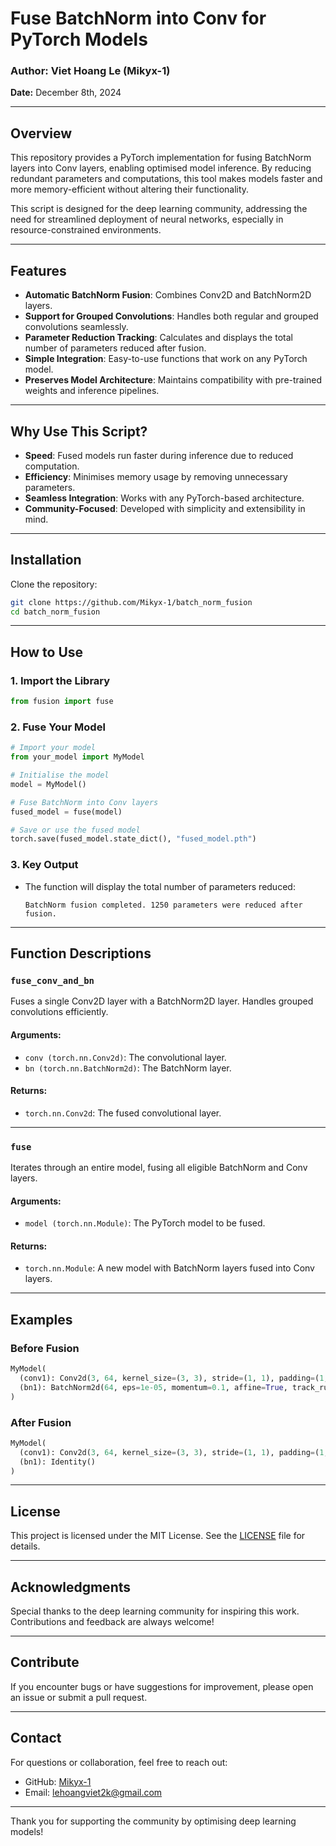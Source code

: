 # Fuse BatchNorm into Conv for PyTorch Models

### **Author:** Viet Hoang Le (Mikyx-1)  
**Date:** December 8th, 2024  

---

## **Overview**
This repository provides a PyTorch implementation for fusing BatchNorm layers into Conv layers, enabling optimised model inference. By reducing redundant parameters and computations, this tool makes models faster and more memory-efficient without altering their functionality.

This script is designed for the deep learning community, addressing the need for streamlined deployment of neural networks, especially in resource-constrained environments.

---

## **Features**
- **Automatic BatchNorm Fusion**: Combines Conv2D and BatchNorm2D layers.
- **Support for Grouped Convolutions**: Handles both regular and grouped convolutions seamlessly.
- **Parameter Reduction Tracking**: Calculates and displays the total number of parameters reduced after fusion.
- **Simple Integration**: Easy-to-use functions that work on any PyTorch model.
- **Preserves Model Architecture**: Maintains compatibility with pre-trained weights and inference pipelines.

---

## **Why Use This Script?**
- **Speed**: Fused models run faster during inference due to reduced computation.
- **Efficiency**: Minimises memory usage by removing unnecessary parameters.
- **Seamless Integration**: Works with any PyTorch-based architecture.
- **Community-Focused**: Developed with simplicity and extensibility in mind.

---

## **Installation**
Clone the repository:

```bash
git clone https://github.com/Mikyx-1/batch_norm_fusion
cd batch_norm_fusion
```

---

## **How to Use**

### **1. Import the Library**
```python
from fusion import fuse
```

### **2. Fuse Your Model**

```python
# Import your model
from your_model import MyModel

# Initialise the model
model = MyModel()

# Fuse BatchNorm into Conv layers
fused_model = fuse(model)

# Save or use the fused model
torch.save(fused_model.state_dict(), "fused_model.pth")
```

### **3. Key Output**
- The function will display the total number of parameters reduced:
  ```
  BatchNorm fusion completed. 1250 parameters were reduced after fusion.
  ```

---

## **Function Descriptions**

### **`fuse_conv_and_bn`**
Fuses a single Conv2D layer with a BatchNorm2D layer. Handles grouped convolutions efficiently.

#### **Arguments:**
- `conv (torch.nn.Conv2d)`: The convolutional layer.
- `bn (torch.nn.BatchNorm2d)`: The BatchNorm layer.

#### **Returns:**
- `torch.nn.Conv2d`: The fused convolutional layer.

---

### **`fuse`**
Iterates through an entire model, fusing all eligible BatchNorm and Conv layers.

#### **Arguments:**
- `model (torch.nn.Module)`: The PyTorch model to be fused.

#### **Returns:**
- `torch.nn.Module`: A new model with BatchNorm layers fused into Conv layers.

---

## **Examples**

### **Before Fusion**
```python
MyModel(
  (conv1): Conv2d(3, 64, kernel_size=(3, 3), stride=(1, 1), padding=(1, 1))
  (bn1): BatchNorm2d(64, eps=1e-05, momentum=0.1, affine=True, track_running_stats=True)
)
```

### **After Fusion**
```python
MyModel(
  (conv1): Conv2d(3, 64, kernel_size=(3, 3), stride=(1, 1), padding=(1, 1), bias=True)
  (bn1): Identity()
)
```

---

## **License**
This project is licensed under the MIT License. See the [LICENSE](LICENSE) file for details.

---

## **Acknowledgments**
Special thanks to the deep learning community for inspiring this work. Contributions and feedback are always welcome!

---

## **Contribute**
If you encounter bugs or have suggestions for improvement, please open an issue or submit a pull request.

---

## **Contact**
For questions or collaboration, feel free to reach out:
- GitHub: [Mikyx-1](https://github.com/Mikyx-1)
- Email: lehoangviet2k@gmail.com

---

Thank you for supporting the community by optimising deep learning models!

